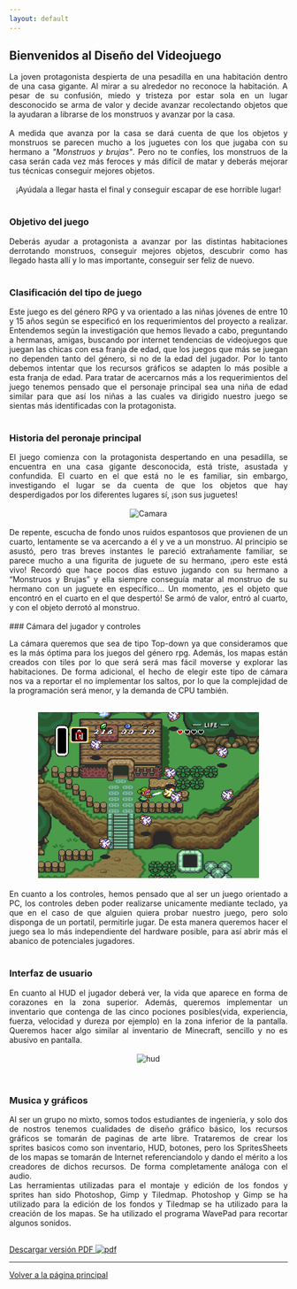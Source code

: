 ```yaml
---
layout: default
---
```


## Bienvenidos al Diseño del Videojuego

<div style="text-align: justify">
La joven protagonista despierta de una pesadilla en una habitación dentro de una casa gigante.
Al mirar a su alrededor no reconoce la habitación. A pesar de su confusión, miedo y tristeza por
estar sola en un lugar desconocido se arma de valor y decide avanzar recolectando objetos que
la ayudaran a librarse de los monstruos y avanzar por la casa. 
</div>
<br />
<div style="text-align: justify">
A medida que avanza por la casa se dará cuenta de que los objetos y monstruos se parecen mucho a los juguetes con los
que jugaba con su hermano a <i>"Monstruos y brujas"</i>. Pero no te confíes, los monstruos de la
casa serán cada vez más feroces y más difícil de matar y deberás mejorar tus técnicas
conseguir mejores objetos. 
</div>
<br />
<div style="text-align: center">
¡Ayúdala a llegar hasta el final y conseguir escapar de ese horrible
lugar!
</div>

<br />

### Objetivo del juego
<div style="text-align: justify">
Deberás ayudar a protagonista a avanzar por las distintas habitaciones derrotando monstruos,
conseguir mejores objetos, descubrir como has llegado hasta allí y lo mas importante,
conseguir ser feliz de nuevo. 
</div>
<br />

### Clasificación del tipo de juego
<div style="text-align: justify">
Este juego es del género RPG y va orientado a las niñas jóvenes de entre 10 y 15 años según se especificó 
en los requerimientos del proyecto a realizar. Entendemos según la investigación que hemos llevado a cabo, preguntando a hermanas, amigas, buscando por internet tendencias de videojuegos que juegan las chicas con esa franja de edad, que los juegos que más se juegan no dependen tanto del género, si no de la edad del jugador. Por lo tanto debemos intentar que los recursos gráficos se adapten lo más posible a esta franja de edad. Para tratar de acercarnos más a los requerimientos del juego tenemos pensado que el personaje principal sea una niña de edad similar para que así los niñas a las cuales va dirigido nuestro juego se sientas más identificadas con la protagonista.
</div>
<br />

### Historia del peronaje principal
<div style="text-align: justify">
El juego comienza con la protagonista despertando en una pesadilla, se encuentra en una casa gigante desconocida, está triste, asustada y confundida. El cuarto en el que está no le es familiar, sin embargo, investigando el lugar se da cuenta de que los objetos que hay desperdigados por los diferentes lugares sí, ¡son sus juguetes!
</div>
<br />
<div style = "text-align:center">
<img src="https://steamuserimages-a.akamaihd.net/ugc/449609190914792646/D09288273C32BEF8457C44CDBB40683B79289808/" alt="Camara" width="250"/>
</div>
<br />
<div style="text-align: justify">
De repente, escucha de fondo unos ruidos espantosos que provienen de un cuarto, lentamente se va acercando a él y ve a un monstruo. Al principio se asustó, pero tras breves instantes le pareció extrañamente familiar, se parece mucho a una figurita de juguete de su hermano, ¡pero este está vivo!
Recordó que hace pocos días estuvo jugando con su hermano a “Monstruos y Brujas” y ella siempre conseguía matar al monstruo de su hermano con un juguete en específico… Un momento, ¡es el objeto que encontró en el cuarto en el que despertó!
Se armó de valor, entró al cuarto, y con el objeto derrotó al monstruo.
</div>

<br />
### Cámara del jugador y controles
<div style="text-align: justify">

La cámara queremos que sea de tipo Top-down ya que consideramos que es la más óptima para los juegos del
género rpg. Además, los mapas están creados con tiles por lo que será será mas fácil moverse y explorar las
habitaciones. De forma adicional, el hecho de elegir este tipo de cámara nos va a reportar el no implementar los saltos, por lo que la complejidad
de la programación será menor, y la demanda de CPU también.
</div>
<br />
<div style = "text-align:center">
<img src="./img/camara.jpg" alt="Camara" width="400"/>
</div>
<br />
<div style="text-align: justify">
En cuanto a los controles, hemos pensado que al ser un juego orientado a PC, los controles deben poder realizarse unicamente mediante teclado, ya que 
en el caso de que alguien quiera probar nuestro juego, pero solo disponga de un portatil, permitirle jugar. De esta manera queremos hacer el juego sea lo más
independiente del hardware posible, para así abrir más el abanico de potenciales jugadores.  
</div>
<br />

### Interfaz de usuario
<div style="text-align: justify">
En cuanto al HUD el jugador deberá ver, la vida que aparece en forma de corazones en la zona superior.
Además, queremos implementar un inventario que contenga de las cinco pociones posibles(vida, experiencia, fuerza, velocidad y dureza por ejemplo) en la zona
inferior de la pantalla. Queremos hacer algo similar al inventario de Minecraft, sencillo y no es abusivo en pantalla.
</div>
<br />
<div style = "text-align:center">
<img src="https://cdn.hobbyconsolas.com/sites/navi.axelspringer.es/public/media/image/2017/01/barra-hambre.jpg" alt="hud" width="400"/>
</div>
<br />

<br />

### Musica y gráficos

<div style="text-align: justify">
Al ser un grupo no mixto, somos todos estudiantes de ingeniería, y solo dos de nostros tenemos cualidades de diseño gráfico básico, los recursos gráficos se tomarán de paginas de arte libre. Trataremos de crear los sprites basicos como son inventario, HUD, botones, pero los SpritesSheets de los mapas se tomarán de Internet referenciandolo y dando el mérito a los creadores de dichos recursos. De forma completamente análoga con el audio. 
</div>
<div style="text-align: justify">
Las herramientas utilizadas para el montaje y edición de los fondos y sprites han sido
Photoshop, Gimp y Tiledmap. Photoshop y Gimp se ha utilizado para la edición de los fondos y
Tiledmap se ha utilizado para la creación de los mapas. Se ha utilizado el programa WavePad 
para recortar algunos sonidos.
</div>
<br />

[Descargar versión PDF <img src="https://upload.wikimedia.org/wikipedia/commons/thumb/8/87/PDF_file_icon.svg/833px-PDF_file_icon.svg.png" alt="pdf" width="16"/>](./data/)

----

[Volver a la página principal](./)

